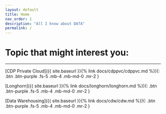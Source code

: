 ```yaml
---
layout: default
title: Home
nav_order: 1
description: "All I know about DATA"
permalink: /
---
```


# Topic that might interest you:

---

[CDP Private Cloud]({{ site.baseurl }}{% link docs/cdppvc/cdppvc.md %}){: .btn .btn-purple .fs-5 .mb-4 .mb-md-0 .mr-2 }

[Longhorn]({{ site.baseurl }}{% link docs/longhorn/longhorn.md %}){: .btn .btn-purple .fs-5 .mb-4 .mb-md-0 .mr-2 }

[Data Warehousing]({{ site.baseurl }}{% link docs/cdw/cdw.md %}){: .btn .btn-purple .fs-5 .mb-4 .mb-md-0 .mr-2 }



